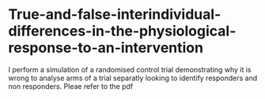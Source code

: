 # True-and-false-interindividual-differences-in-the-physiological-response-to-an-intervention

I perform a simulation of a randomised control trial demonstrating why it is wrong to analyse arms of a trial separatly looking to identify responders and non responders.
Pleae refer to the pdf
